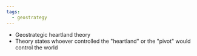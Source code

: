 ```yaml
---
tags:
  - geostrategy
---
```

- Geostrategic heartland theory
- Theory states whoever controlled the "heartland" or the "pivot" would control the world
